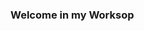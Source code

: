 ### Welcome in my Worksop

<!--
**Serwios/Serwios** is a ✨ _special_ ✨ repository because its `README.md` (this file) appears on your GitHub profile.

My name is Yaroslav Kutsela and i am just a man who love coding and tech.

- 🔭 My telegram channel for mostly intresting information - https://t.me/source_coding
- 🌱 My email - serwserw293@gmail.com
-
- 📫 From Lviv Ukraine
-->
